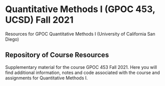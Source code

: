 # Quantitative Methods I (GPOC 453, UCSD) Fall 2021
Resources for GPOC Quantitative Methods I (University of California San Diego)

## Repository of Course Resources
Supplementary material for the course GPOC 453 Fall 2021. Here you will find additional information, notes and code associated with the course and assignments for Quantitative Methods I. 
